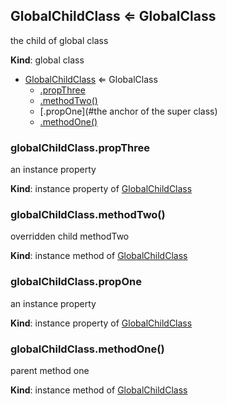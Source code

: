 ## GlobalChildClass ⇐ GlobalClass
the child of global class

**Kind**: global class  

* [GlobalChildClass](#GlobalChildClass) ⇐ GlobalClass
    * [.propThree](#GlobalChildClass+propThree)
    * [.methodTwo()](#BITBUCKET-GlobalChildClass#methodTwo)
    * [.propOne](#the anchor of the super class)
    * [.methodOne()](#BITBUCKET-GlobalChildClass#methodOne)


### globalChildClass.propThree
an instance property

**Kind**: instance property of [GlobalChildClass](#GlobalChildClass)


### globalChildClass.methodTwo()
overridden child methodTwo

**Kind**: instance method of [GlobalChildClass](#GlobalChildClass)


### globalChildClass.propOne
an instance property

**Kind**: instance property of [GlobalChildClass](#GlobalChildClass)


### globalChildClass.methodOne()
parent method one

**Kind**: instance method of [GlobalChildClass](#GlobalChildClass)


